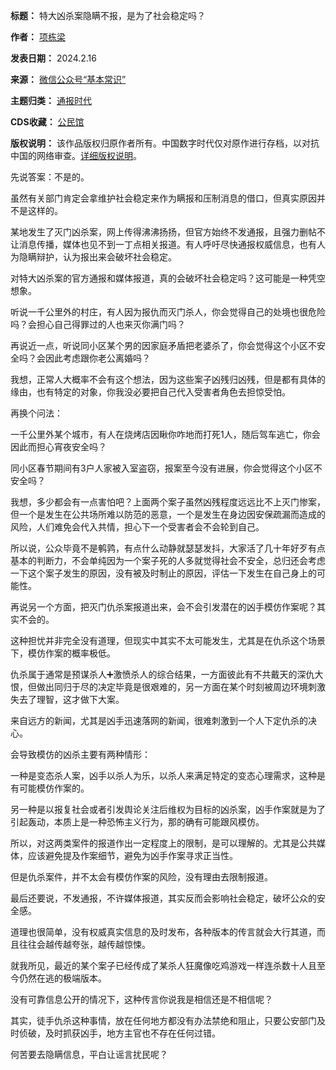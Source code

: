 

**标题：** 特大凶杀案隐瞒不报，是为了社会稳定吗？  

**作者：** [项栋梁](https://chinadigitaltimes.net/space/基本常识)  

**发表日期：** 2024.2.16  

**来源：** [微信公众号“基本常识”](https://web.archive.org/web/20240216135800/https://mp.weixin.qq.com/s/MWg0bvrz-NT0BUdZ9hDhZQ)  

**主题归类：** [通报时代](https://chinadigitaltimes.net/space/通报时代)  

**CDS收藏：** [公民馆](https://chinadigitaltimes.net/space/%E5%85%AC%E6%B0%91%E9%A6%86)  

**版权说明：** 该作品版权归原作者所有。中国数字时代仅对原作进行存档，以对抗中国的网络审查。[详细版权说明](https://chinadigitaltimes.net/chinese/copyright)。


先说答案：不是的。


虽然有关部门肯定会拿维护社会稳定来作为瞒报和压制消息的借口，但真实原因并不是这样的。


某地发生了灭门凶杀案，网上传得沸沸扬扬，但官方始终不发通报，且强力删帖不让消息传播，媒体也见不到一丁点相关报道。有人呼吁尽快通报权威信息，也有人为隐瞒辩护，认为报出来会破坏社会稳定。


对特大凶杀案的官方通报和媒体报道，真的会破坏社会稳定吗？这可能是一种凭空想象。


听说一千公里外的村庄，有人因为报仇而灭门杀人，你会觉得自己的处境也很危险吗？会担心自己得罪过的人也来灭你满门吗？


再说近一点，听说同小区某个男的因家庭矛盾把老婆杀了，你会觉得这个小区不安全吗？会因此考虑跟你老公离婚吗？


我想，正常人大概率不会有这个想法，因为这些案子凶残归凶残，但是都有具体的缘由，也有特定的对象，你我没必要把自己代入受害者角色去担惊受怕。


再换个问法：


一千公里外某个城市，有人在烧烤店因瞅你咋地而打死1人，随后驾车逃亡，你会因此而担心宵夜安全吗？


同小区春节期间有3户人家被入室盗窃，报案至今没有进展，你会觉得这个小区不安全吗？


我想，多少都会有一点害怕吧？上面两个案子虽然凶残程度远远比不上灭门惨案，但一个是发生在公共场所难以防范的恶意，一个是发生在身边因安保疏漏而造成的风险，人们难免会代入共情，担心下一个受害者会不会轮到自己。


所以说，公众毕竟不是鹌鹑，有点什么动静就瑟瑟发抖，大家活了几十年好歹有点基本的判断力，不会单纯因为一个案子死的人多就觉得社会不安全，总归还会考虑一下这个案子发生的原因，没有被及时制止的原因，评估一下发生在自己身上的可能性。


再说另一个方面，把灭门仇杀案报道出来，会不会引发潜在的凶手模仿作案呢？其实不会的。


这种担忧并非完全没有道理，但现实中其实不太可能发生，尤其是在仇杀这个场景下，模仿作案的概率极低。


仇杀属于通常是预谋杀人➕激愤杀人的综合结果，一方面彼此有不共戴天的深仇大恨，但做出同归于尽的决定毕竟是很艰难的，另一方面在某个时刻被周边环境刺激失去了理智，这才做下大案。


来自远方的新闻，尤其是凶手迅速落网的新闻，很难刺激到一个人下定仇杀的决心。


会导致模仿的凶杀主要有两种情形：


一种是变态杀人案，凶手以杀人为乐，以杀人来满足特定的变态心理需求，这种是有可能模仿作案的。


另一种是以报复社会或者引发舆论关注后维权为目标的凶杀案，凶手作案就是为了引起轰动，本质上是一种恐怖主义行为，那的确有可能跟风模仿。


所以，对这两类案件的报道作出一定程度上的限制，是可以理解的。尤其是公共媒体，应该避免提及作案细节，避免为凶手作案寻求正当性。


但是仇杀案件，并不太会有模仿作案的风险，没有理由去限制报道。


最后还要说，不发通报，不许媒体报道，其实反而会影响社会稳定，破坏公众的安全感。


道理也很简单，没有权威真实信息的及时发布，各种版本的传言就会大行其道，而且往往会越传越夸张，越传越惊悚。


就我所见，最近的某个案子已经传成了某杀人狂魔像吃鸡游戏一样连杀数十人且至今仍然在逃的极端版本。


没有可靠信息公开的情况下，这种传言你说我是相信还是不相信呢？


其实，徒手仇杀这种事情，放在任何地方都没有办法禁绝和阻止，只要公安部门及时侦破，及时抓获凶手，地方主官也不存在任何过错。


何苦要去隐瞒信息，平白让谣言扰民呢？

